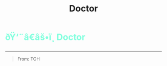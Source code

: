 ﻿---
lang: en-US
title: Doctor
prev:
next:
---

# <font color="#80ffdd">ðŸ‘¨â€âš•ï¸ <b>Doctor</b></font> <Badge text="Basic" type="tip" vertical="middle"/>
---

> From: TOH
